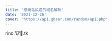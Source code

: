 ```yaml
---
title: '感谢岛风送的域名解析'
date: '2021-12-26'
cover: 'https://api.ghser.com/random/api.php'
---
```


rino.🐮🍺.tk
